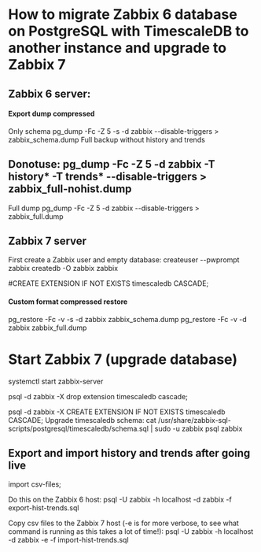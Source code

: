 # How to migrate Zabbix 6 database on PostgreSQL with TimescaleDB to another instance and upgrade to Zabbix 7

## Zabbix 6 server:

#### Export dump compressed
Only schema
pg_dump -Fc -Z 5 -s -d zabbix --disable-triggers > zabbix_schema.dump
Full backup without history and trends
## Donotuse: pg_dump -Fc -Z 5 -d zabbix -T history* -T trends* --disable-triggers > zabbix_full-nohist.dump

Full dump
pg_dump -Fc -Z 5 -d zabbix --disable-triggers > zabbix_full.dump

## Zabbix 7 server

First create a Zabbix user and empty database:
createuser --pwprompt zabbix
createdb -O zabbix zabbix

#CREATE EXTENSION IF NOT EXISTS timescaledb CASCADE;

#### Custom format compressed restore
pg_restore -Fc -v -s -d zabbix zabbix_schema.dump
pg_restore -Fc -v -d zabbix zabbix_full.dump
# Start Zabbix 7 (upgrade database)
systemctl start zabbix-server

psql -d zabbix -X
drop extension timescaledb cascade;

psql -d zabbix -X
CREATE EXTENSION IF NOT EXISTS timescaledb CASCADE;
Upgrade timescaledb schema:
cat /usr/share/zabbix-sql-scripts/postgresql/timescaledb/schema.sql | sudo -u zabbix psql zabbix



## Export and import history and trends after going live

import csv-files;

Do this on the Zabbix 6 host:
psql -U zabbix -h localhost -d zabbix -f export-hist-trends.sql

Copy csv files to the Zabbix 7 host (-e is for more verbose, to see what command is running as this takes a lot of time!):
psql -U zabbix -h localhost -d zabbix -e -f import-hist-trends.sql



